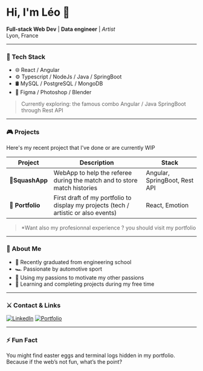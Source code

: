 # Hi, I'm Léo 👾  
**Full-stack Web Dev** | **Data engineer** | *Artist*  
Lyon, France

---

### 🧠 Tech Stack

- 🌐 React / Angular    
- ⚙️ Typescript / NodeJs / Java / SpringBoot  
- 🛢️ MySQL / PostgreSQL / MongoDB
- 🎨 Figma / Photoshop / Blender  

> Currently exploring: the famous combo Angular / Java SpringBoot through Rest API 

---

### 🎮 Projects

Here's my recent project that I've done or are currently WIP 

| Project | Description | Stack |
|--------|-------------|-------|
| 🔸**SquashApp** | WebApp to help the referee during the match and to store match histories | Angular, SpringBoot, Rest API |
| 🔹 **Portfolio** | First draft of my portfolio to display my projects (tech / artistic or also events)  | React, Emotion |

> *Want also my profesionnal experience ? you should visit my portfolio

---

### 🧠 About Me

- 🧪 Recently graduated from engineering school
- 🏎️ Passionate by automotive sport 
- 🎨 Using my passions to motivate my other passions
- 🧠 Learning and completing projects during my free time  

---

### ⚔️ Contact & Links

[![LinkedIn](https://img.shields.io/badge/-LinkedIn-0e76a8?style=flat&logo=linkedin&logoColor=white)]([https://www.linkedin.com/in/ton-lien](https://www.linkedin.com/in/leo-gouchon/))  
[![Portfolio](https://img.shields.io/badge/-Portfolio-?style=flat&logo=firefox&logoColor=white)](https://www.leogouchon.com)

---

### ⚡ Fun Fact

You might find easter eggs and terminal logs hidden in my portfolio.  
Because if the web’s not fun, what’s the point?
